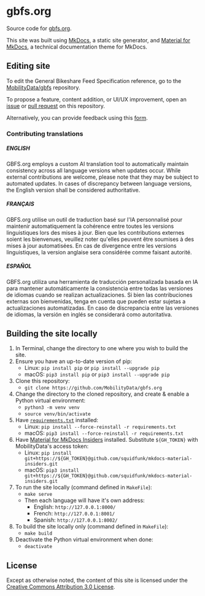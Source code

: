 # gbfs.org

Source code for [gbfs.org](https://gbfs.org/). 

This site was built using [MkDocs](https://www.mkdocs.org/), a static site generator, and [Material for MkDocs](https://squidfunk.github.io/mkdocs-material/), a technical documentation theme for MkDocs.

## Editing site

To edit the General Bikeshare Feed Specification reference, go to the [MobilityData/gbfs](https://github.com/MobilityData/gbfs/) repository.

To propose a feature, content addition, or UI/UX improvement, open an [issue](https://github.com/MobilityData/gbfs.org/issues/new) or [pull request](https://github.com/MobilityData/gbfs.org/pulls) on this repository. 

Alternatively, you can provide feedback using this [form](https://form.typeform.com/to/BCiwESfg).

### Contributing translations

##### ENGLISH
GBFS.org employs a custom AI translation tool to automatically maintain consistency across all language versions when updates occur. While external contributions are welcome, please note that they may be subject to automated updates. In cases of discrepancy between language versions, the English version shall be considered authoritative.

##### FRANÇAIS
GBFS.org utilise un outil de traduction basé sur l'IA personnalisé pour maintenir automatiquement la cohérence entre toutes les versions linguistiques lors des mises à jour. Bien que les contributions externes soient les bienvenues, veuillez noter qu'elles peuvent être soumises à des mises à jour automatisées. En cas de divergence entre les versions linguistiques, la version anglaise sera considérée comme faisant autorité.

##### ESPAÑOL
GBFS.org utiliza una herramienta de traducción personalizada basada en IA para mantener automáticamente la consistencia entre todas las versiones de idiomas cuando se realizan actualizaciones. Si bien las contribuciones externas son bienvenidas, tenga en cuenta que pueden estar sujetas a actualizaciones automatizadas. En caso de discrepancia entre las versiones de idiomas, la versión en inglés se considerará como autoritativa.

## Building the site locally

1. In Terminal, change the directory to one where you wish to build the site.
1. Ensure you have an up-to-date version of pip: 
   - Linux: `pip install pip` or `pip install --upgrade pip`
   - macOS: `pip3 install pip` or `pip3 install --upgrade pip`
1. Clone this repository:
   - `git clone https://github.com/MobilityData/gbfs.org`
1. Change the directory to the cloned repository, and create & enable a Python virtual environment:
   - `python3 -m venv venv`
   - `source venv/bin/activate`
1. Have [`requirements.txt`](requirements.txt) installed:
   - Linux: `pip install --force-reinstall -r requirements.txt`
   - macOS: `pip3 install --force-reinstall -r requirements.txt`
1. Have [Material for MkDocs Insiders](https://squidfunk.github.io/mkdocs-material/insiders/`) installed. Substitute `${GH_TOKEN}` with MobilityData's access token:
   - Linux: `pip install git+https://${GH_TOKEN}@github.com/squidfunk/mkdocs-material-insiders.git`
   - macOS: `pip3 install git+https://${GH_TOKEN}@github.com/squidfunk/mkdocs-material-insiders.git`
1. To run the site locally (command defined in `MakeFile`):
   - `make serve`
   - Then each language will have it's own address:
     - English: `http://127.0.0.1:8000/`
     - French: `http://127.0.0.1:8001/`
     - Spanish: `http://127.0.0.1:8002/`
1. To build the site locally only (command defined in `MakeFile`):
   - `make build`
1. Deactivate the Python virtual environment when done:
   - `deactivate`

## License

Except as otherwise noted, the content of this site is licensed under the [Creative Commons Attribution 3.0 License](https://creativecommons.org/licenses/by/3.0/).
